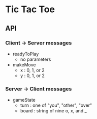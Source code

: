 # Tic Tac Toe

## API

### Client -> Server messages

* readyToPlay
  * no parameters
* makeMove
  * x : 0, 1, or 2
  * y : 0, 1, or 2

### Server -> Client messages

* gameState
  * turn : one of "you", "other", "over"
  * board : string of nine o, x, and _
